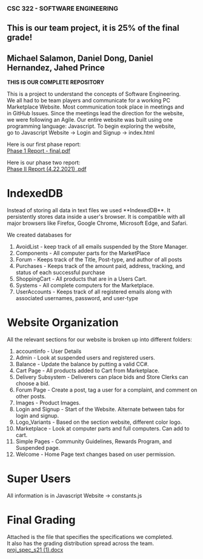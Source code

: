 ### CSC 322 - SOFTWARE ENGINEERING  



## This is our team project, it is 25% of the final grade!  


## Michael Salamon, Daniel Dong, Daniel Hernandez, Jahed Prince 

**THIS IS OUR COMPLETE REPOSITORY**  

This is a project to understand the concepts of Software Engineering.  
We all had to be team players and communicate for a working PC  
Marketplace Website. Most communication took place in meetings and  
in GitHub Issues. Since the meetings lead the direction for the website,  
we were following an Agile. Our entire website was built using one  
programming language: Javascript. To begin exploring the website,  
go to Javascript Website -> Login and Signup -> index.html     

Here is our first phase report:  
[Phase 1 Report - final.pdf](https://github.com/MichaelSalSail/CSC322_TEAMJ/files/6330354/Phase.1.Report.-.final.pdf)  

Here is our phase two report:  
[Phase II Report (4.22.2021) .pdf](https://github.com/MichaelSalSail/CSC322_TEAMJ/files/6393889/Phase.II.Report.4.22.2021.pdf)  

# IndexedDB  
<p>Instead of storing all data in text files we used **IndexedDB**.
It persistently stores data inside a user's browser. It is compatible with all major
browsers like Firefox, Google Chrome, Microsoft Edge, and Safari.</p>  

We created databases for  
1. AvoidList - keep track of all emails suspended by the Store Manager.  
2. Components - All computer parts for the MarketPlace  
3. Forum - Keeps track of the Title, Post-type, and author of all posts  
4. Purchases - Keeps track of the amount paid, address, tracking, and status of each successful purchase  
5. ShoppingCart - All products that are in a Users Cart.  
6. Systems - All complete computers for the Marketplace.  
7. UserAccounts - Keeps track of all registered emails along with associated usernames, password, and user-type  

# Website Organization  
All the relevant sections for our website is broken up into different folders:  
1. accountinfo - User Details  
2. Admin - Look at suspended users and registered users.  
3. Balance - Update the balance by putting a valid CC#.  
4. Cart Page - All products added to Cart from Marketplace.  
5. Delivery Subsystem - Deliverers can place bids and Store Clerks can choose a bid.  
6. Forum Page - Create a post, tag a user for a complaint, and comment on other posts.  
7. Images - Product Images.  
8. Login and Signup - Start of the Website. Alternate between tabs for login and signup.  
9. Logo_Variants - Based on the section website, different color logo.  
10. Marketplace - Look at computer parts and full computers. Can add to cart.  
11. Simple Pages - Community Guidelines, Rewards Program, and Suspended page.  
12. Welcome - Home Page text changes based on user permission.  

# Super Users  
All information is in Javascript Website -> constants.js  

# Final Grading  
Attached is the file that specifies the specifications we completed.  
It also has the grading distribution spread across the team.  
[proj_spec_s21 (1).docx](https://github.com/MichaelSalSail/CSC322_TEAMJ/files/6474531/proj_spec_s21.1.docx)

